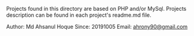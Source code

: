 Projects found in this directory are based on PHP and/or MySql. Projects description can be found in each project's readme.md file.

Author: Md Ahsanul Hoque
Since: 20191005
Email: ahrony90@gmail.com